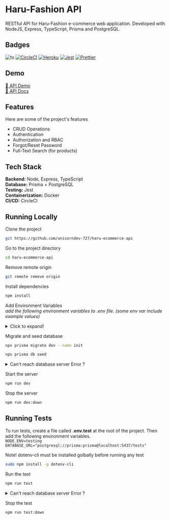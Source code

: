 # Haru-Fashion API

RESTful API for Haru-Fashion e-commerce web application. Developed with NodeJS, Express, TypeScript, Prisma and PostgreSQL.

## Badges

![ts](https://badgen.net/badge/Built%20With/TypeScript/blue)
[![CircleCI](https://circleci.com/gh/satnaing/haru-api/tree/master.svg?style=shield)](https://circleci.com/gh/satnaing/haru-api/tree/master)
[![Heroku](https://pyheroku-badge.herokuapp.com/?app=angularjs-crypto&style=flat)](https://haru-fashion.herokuapp.com/)
[![Jest](https://img.shields.io/badge/tested_with-jest-99424f.svg)](https://github.com/facebook/jest)
[![Prettier](https://img.shields.io/badge/code_style-prettier-ff69b4.svg)](https://github.com/prettier/prettier)

## Demo

[🚀 API Demo](https://haru-fashion.herokuapp.com/api/v1/categories)  
[📖 API Docs](https://satnaing.github.io/haru-api/)

## Features

Here are some of the project's features

- CRUD Operations
- Authentication
- Authorization and RBAC
- Forgot/Reset Password
- Full-Text Search (for products)

## Tech Stack

**Backend:** Node, Express, TypeScript  
**Database:** Prisma + PostgreSQL  
**Testing:** Jest  
**Containerization:** Docker  
**CI/CD:** CircleCI

## Running Locally

Clone the project

```bash
git https://github.com/unicorndev-727/haru-ecommerce-api
```

Go to the project directory

```bash
cd haru-ecommerce-api
```

Remove remote origin

```bash
git remote remove origin
```

Install dependencies

```bash
npm install
```

Add Environment Variables  
_add the following environment variables to .env file. (some env var include example values)_

<details>
  <summary>Click to expand!</summary>
  
  - `NODE_ENV`  
  - `PORT`  
  - `POSTGRES_USER=testuser`
  - `POSTGRES_PASSWORD=test123`
  - `POSTGRES_DB=haru`
  - `JWT_SECRET`
  - `SMTP_HOST`
  - `SMTP_PORT`
  - `SMTP_USER`
  - `SMTP_PASS`
  - `FROM_NAME`
  - `FROM_MAIL`
  - `DATABASE_URL="postgresql://testuser:test123@postgres:5432/haru?schema=public"`
</details>

Migrate and seed database

```bash
npx prisma migrate dev --name init
```

```bash
npx prisma db seed
```

<details>
  <summary>Can't reach database server Error ?</summary>

- _Change_ **@postgres** _to_ **@localhost** _in_ `DATABASE_URL` _inside .env **for a while**_

```bash
DATABASE_URL="postgresql://testuser:test123@postgres:5432/test_db?schema=public"
```

<p align="center">⬇️</p>

```bash
DATABASE_URL="postgresql://testuser:test123@localhost:5432/test_db?schema=public"
```

</details>

Start the server

```bash
npm run dev
```

Stop the server

```bash
npm run dev:down
```

## Running Tests

To run tests, create a file called **.env.test** at the root of the project.
Then add the following environment variables.  
`NODE_ENV=testing`  
`DATABASE_URL="postgresql://prisma:prisma@localhost:5437/tests"`

Note! dotenv-cli must be installed golbally before running any test

```bash
sudo npm install -g dotenv-cli
```

Run the test

```bash
npm run test
```

<details>
  <summary>Can't reach database server Error ?</summary>

- Run the test again

</details>

Stop the test

```bash
npm run test:down
```
